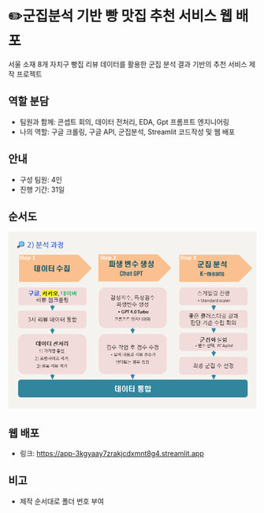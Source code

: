 # ✏️군집분석 기반 빵 맛집 추천 서비스 웹 배포
서울 소재 8개 자치구 빵집 리뷰 데이터를 활용한 군집 분석 결과 기반의 추천 서비스 제작 프로젝트
  
## 역할 분담
- 팀원과 함께: 콘셉트 회의, 데이터 전처리, EDA, Gpt 프롬프트 엔지니어링
- 나의 역할: 구글 크롤링, 구글 API, 군집분석, Streamlit 코드작성 및 웹 배포

## 안내
- 구성 팀원: 4인
- 진행 기간: 31일

## 순서도
![이미지](https://github.com/dataosean/Final_Project/blob/e62e67bd4c9af9e132b5428a0820c36fd9da054b/6.%20Streamlit%20%EC%9B%B9%20%EB%B0%B0%ED%8F%AC/Flowchart.png)

## 웹 배포
- 링크: https://app-3kgyaay7zrakjcdxmnt8g4.streamlit.app

## 비고
- 제작 순서대로 폴더 번호 부여
